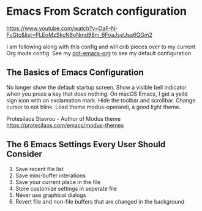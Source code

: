 # Emacs From Scratch configuration
https://www.youtube.com/watch?v=OaF-N-FuGtc&list=PLEoMzSkcN8oNmd98m_6FoaJseUsa6QGm2

I am following along with this config and will crib pieces over to my current Org mode config. See my [dot-emacs-org](https://github.com/mrxcitement/dot-emacs-org) to see my default configuration

## The Basics of Emacs Configuration

No longer show the default startup screen.
Show a visible bell indicator when you press a key that does nothing.
On macOS Emacs, I get a yeild sign icon with an exclamation mark.
Hide the toolbar and scrollbar.
Change cursor to not blink.
Load theme modus-operandi, a good light theme.

Protesilaos Stavrou - Author of Modus theme
https://protesilaos.com/emacs/modus-themes

## The 6 Emacs Settings Every User Should Consider

1. Save recent file list
2. Save mini-buffer interations
3. Save your current place in the file
4. Store customize settings in seperate file
5. Never use graphical dialogs
6. Revert file and non-file buffers that are changed in the background

